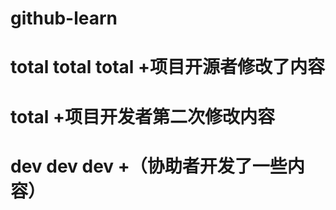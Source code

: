# github-learn
# total total total +项目开源者修改了内容
# total +项目开发者第二次修改内容  
# dev dev dev  +（协助者开发了一些内容）
